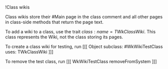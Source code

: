 !Class wikis

Class wikis store their #Main page in the class comment and all other pages in class-side methods that return the page text.

To add a wiki to a class, use the trait ${class:name=TWkClassWiki}$. This class represents the Wiki, not the class storing its pages.

To create a class wiki for testing, run
[[[
Object subclass: #WkWikiTestClass uses: TWkClassWiki
]]]

To remove the test class, run
[[[
WkWikiTestClass removeFromSystem
]]]


